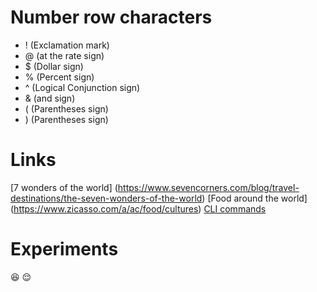 # Number row characters
- ! (Exclamation mark)
- @ (at the rate sign)
- $ (Dollar sign)
- % (Percent sign)
- ^ (Logical Conjunction sign)
- & (and sign)
- ( (Parentheses sign)
- ) (Parentheses sign)
# Links
[7 wonders of the world] (https://www.sevencorners.com/blog/travel-destinations/the-seven-wonders-of-the-world)
[Food around the world] (https://www.zicasso.com/a/ac/food/cultures)
[CLI commands](Docs/Cli.md)
# Experiments
😆
😌
